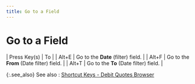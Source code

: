 ```yaml
---
title: Go to a Field
---
```


# Go to a Field


| Press Key(s) | To |
| Alt+E | Go to the **Date** (filter) field. |
| Alt+F | Go to the **From** (Date filter)  field. |
| Alt+T | Go to the **To** (Date filter) field. |



{:.see_also}
See also
: [Shortcut  Keys - Debit Quotes Browser]({{site.pp_baseurl}}/shortcut-keys/ret-doc-browser/dq-browser/short_cut_keys_debit_quotes_browser.html)
